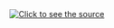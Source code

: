 <div align="center">
 <a class="link" href="https://github.com/achandramdl/achandramdl/blame/main/header.svg">
  <img class="image" src="header.svg" alt="Click to see the source">
 </a>
</div>

